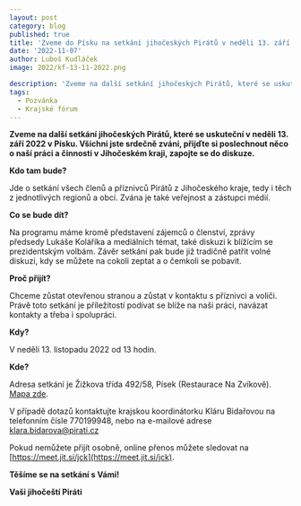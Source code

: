 ```yaml
---
layout: post
category: blog
published: true
title: 'Zveme do Písku na setkání jihočeských Pirátů v neděli 13. září 2022'
date: '2022-11-07'
author: Luboš Kudláček
image: 2022/kf-13-11-2022.png

description: 'Zveme na další setkání jihočeských Pirátů, které se uskuteční v neděli 13. září 2022 v Písku. Všichni jste srdečně zváni, přijďte si poslechnout něco o naší práci a činnosti v Jihočeském kraji, zapojte se do diskuze.'
tags:
  - Pozvánka
  - Krajské fórum
---
```

**Zveme na další setkání jihočeských Pirátů, které se uskuteční v neděli 13. září 2022 v Písku. Všichni jste srdečně zváni, přijďte si poslechnout něco o naší práci a činnosti v Jihočeském kraji, zapojte se do diskuze.**

**Kdo tam bude?**

Jde o setkání všech členů a příznivců Pirátů z Jihočeského kraje, tedy i těch z jednotlivých regionů a obcí. Zvána je také veřejnost a zástupci médií.

**Co se bude dít?**

Na programu máme kromě představení zájemců o členství, zprávy předsedy Lukáše Koláříka a mediálních témat, také diskuzi k blížícím se prezidentským volbám. Závěr setkání pak bude již tradičně patřit volné diskuzi, kdy se můžete na cokoli zeptat a o čemkoli se pobavit.

**Proč přijít?**

Chceme zůstat otevřenou stranou a zůstat v kontaktu s příznivci a voliči. Právě toto setkání je příležitostí podívat se blíže na naši práci, navázat kontakty a třeba i spolupráci.

**Kdy?**

V neděli 13. listopadu 2022 od 13 hodin.

**Kde?**

Adresa setkání je Žižkova třída 492/58, Písek (Restaurace Na Zvíkově). [Mapa zde](https://mapy.cz/s/jadetonalu). 

V případě dotazů kontaktujte krajskou koordinátorku Kláru Bidařovou na telefonním čísle 770199948, nebo na e-mailové adrese klara.bidarova@pirati.cz

Pokud nemůžete přijít osobně, online přenos můžete sledovat na [https://meet.jit.si/jck](https://meet.jit.si/jck).

**Těšíme se na setkání s Vámi!**

**Vaši jihočeští Piráti**